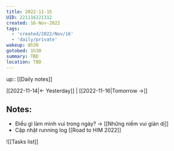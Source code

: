 ```yaml
---
title: 2022-11-15
UID: 221116221312
created: 16-Nov-2022
tags:
  - 'created/2022/Nov/16'
  - 'daily/private'
wakeup: 8h30
gotobed: 1h30
summary: TBD
location: TBD
---
```

up:: [[Daily notes]]

[[2022-11-14|<- Yesterday]] | [[2022-11-16|Tomorrow ->]]

## Notes:

- Điều gì làm mình vui trong ngày? -> [[Những niềm vui giản dị]]
- Cập nhật running log [[Road to HIM 2022]]



![[Tasks list]]

